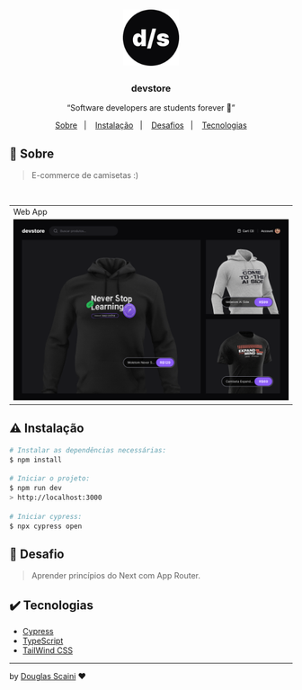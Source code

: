 <h1 align="center"><img src=".github/icon.png" width="100px"/></h1>

<h3 align="center">devstore</h3>

<p align="center">“Software developers are students forever 🧠”</p>

<p align="center">
  <a href="#about">Sobre</a>&nbsp;&nbsp;&nbsp;|&nbsp;&nbsp;&nbsp;
  <a href="#install">Instalação</a>&nbsp;&nbsp;&nbsp;|&nbsp;&nbsp;&nbsp;
  <a href="#challenge">Desafios</a>&nbsp;&nbsp;&nbsp;|&nbsp;&nbsp;&nbsp;
  <a href="#technologies">Tecnologias</a>
</p>

## :speech_balloon: Sobre <a name="about"></a>

> E-commerce de camisetas :)

<br />
<table>
  <tr>
    <td colspan="1">Web App</td>
  </tr>
  <tr>
    <td><img src=".github/home.png" width="1000px" /></td></td>
  </tr>
</table>

## :warning: Instalação <a name="install"></a>

```bash
# Instalar as dependências necessárias:
$ npm install

# Iniciar o projeto:
$ npm run dev
> http://localhost:3000

# Iniciar cypress:
$ npx cypress open
```

## :triangular_flag_on_post: Desafio <a name="challenge"></a>

> Aprender princípios do Next com App Router.

## :heavy_check_mark: Tecnologias <a name="technologies"></a>

-   [Cypress](https://www.cypress.io/)
-   [TypeScript](https://www.typescriptlang.org/)
-   [TailWind CSS](https://tailwindcss.com/)

---

by [Douglas Scaini](https://www.github.com/douglasscaini) ❤️
